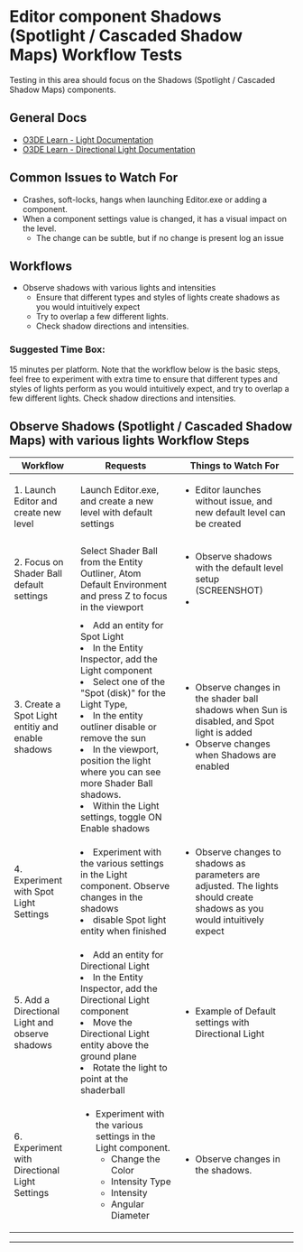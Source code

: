 # Editor component Shadows (Spotlight / Cascaded Shadow Maps)  Workflow Tests
Testing in this area should focus on the Shadows (Spotlight / Cascaded Shadow Maps) components.

## **General Docs**
* [O3DE Learn - Light Documentation](https://www.o3de.org/docs/user-guide/components/reference/atom/light/)
* [O3DE Learn - Directional Light Documentation](https://www.o3de.org/docs/user-guide/components/reference/atom/directional-light/)

## Common Issues to Watch For
 - Crashes, soft-locks, hangs when launching Editor.exe or adding a component.
 - When a component settings value is changed, it has a visual impact on the level. 
   - The change can be subtle, but if no change is present log an issue


## Workflows

- Observe shadows with various lights and intensities
  - Ensure that different types and styles of lights create shadows as you would intuitively expect
  - Try to overlap a few different lights. 
  - Check shadow directions and intensities.

### Suggested Time Box: 
15 minutes per platform. Note that the workflow below is the basic steps, feel free to experiment with extra time to ensure that different types and styles of lights perform as you would intuitively expect, and try to overlap a few different lights. Check shadow directions and intensities.


Observe Shadows (Spotlight / Cascaded Shadow Maps) with various lights Workflow Steps
-------------------------------------

| Workflow                                          | Requests                                                                                                                                                                                                                                                                                                                                             | Things to Watch For                                                                                                                            |
|---------------------------------------------------|------------------------------------------------------------------------------------------------------------------------------------------------------------------------------------------------------------------------------------------------------------------------------------------------------------------------------------------------------|------------------------------------------------------------------------------------------------------------------------------------------------|
| 1. Launch Editor and create new level             | Launch Editor.exe, and create a new level with default settings                                                                                                                                                                                                                                                                                      | <ul><li>Editor launches without issue, and new default level can be created </li></ul>                                                         |
| 2. Focus on Shader Ball default settings          | Select Shader Ball from the Entity Outliner, Atom Default Environment and press Z to focus in the viewport                                                                                                                                                                                                                                           | <ul><li>Observe shadows with the default level setup (SCREENSHOT) <li>                                                                         |
| 3. Create a Spot Light entitiy and enable shadows | <li> Add an entity for Spot Light <li> In the Entity Inspector, add the Light component <li> Select one of the "Spot (disk)" for the Light Type, <li> In the entity outliner disable or remove the sun <li> In the viewport, position the light where you can see more Shader Ball shadows. <li> Within the Light settings, toggle ON Enable shadows | <ul><li>Observe changes in the shader ball shadows when Sun is disabled, and Spot light is added <li> Observe changes when Shadows are enabled |
| 4. Experiment with Spot Light Settings            | <li> Experiment with the various settings in the Light component. Observe changes in the shadows <li> disable Spot light entity when finished                                                                                                                                                                                                        | <ul><li> Observe changes to shadows as parameters are adjusted. The lights should create shadows as you would intuitively expect               |
| 5. Add a Directional Light and observe shadows    | <li> Add an entity for Directional Light <li> In the Entity Inspector, add the Directional Light component <li> Move the Directional Light entity above the ground plane <li> Rotate the light to point at the shaderball                                                                                                                            | <ul><li> Example of Default settings with Directional Light                                                                                    |
| 6. Experiment with Directional Light Settings     | <ul><li> Experiment with the various settings in the Light component.  <ul><li> Change the Color <li> Intensity Type <li> Intensity <li> Angular Diameter                                                                                                                                                                                            | <ul><li> Observe changes in the shadows.                                                                                                       |
--- 




